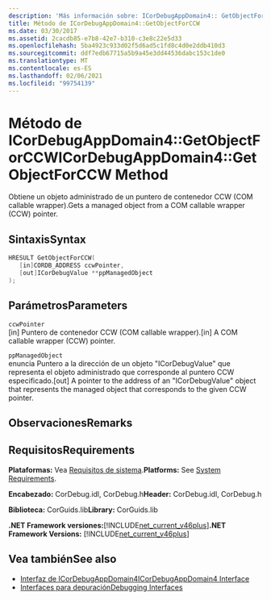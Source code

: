 ```yaml
---
description: 'Más información sobre: ICorDebugAppDomain4:: GetObjectForCCW (método)'
title: Método de ICorDebugAppDomain4::GetObjectForCCW
ms.date: 03/30/2017
ms.assetid: 2cacdb85-e7b8-42e7-b310-c3e8c22e5d33
ms.openlocfilehash: 5ba4923c933d02f5d6ad5c1fd8c4d0e2ddb410d3
ms.sourcegitcommit: ddf7edb67715a5b9a45e3dd44536dabc153c1de0
ms.translationtype: MT
ms.contentlocale: es-ES
ms.lasthandoff: 02/06/2021
ms.locfileid: "99754139"
---
```

# <a name="icordebugappdomain4getobjectforccw-method"></a><span data-ttu-id="4cc7d-103">Método de ICorDebugAppDomain4::GetObjectForCCW</span><span class="sxs-lookup"><span data-stu-id="4cc7d-103">ICorDebugAppDomain4::GetObjectForCCW Method</span></span>

<span data-ttu-id="4cc7d-104">Obtiene un objeto administrado de un puntero de contenedor CCW (COM callable wrapper).</span><span class="sxs-lookup"><span data-stu-id="4cc7d-104">Gets a managed object from a COM callable wrapper (CCW) pointer.</span></span>  
  
## <a name="syntax"></a><span data-ttu-id="4cc7d-105">Sintaxis</span><span class="sxs-lookup"><span data-stu-id="4cc7d-105">Syntax</span></span>  
  
```cpp  
HRESULT GetObjectForCCW(  
   [in]CORDB_ADDRESS ccwPointer,
   [out]ICorDebugValue **ppManagedObject  
);  
```  
  
## <a name="parameters"></a><span data-ttu-id="4cc7d-106">Parámetros</span><span class="sxs-lookup"><span data-stu-id="4cc7d-106">Parameters</span></span>  

 `ccwPointer`  
 <span data-ttu-id="4cc7d-107">[in] Puntero de contenedor CCW (COM callable wrapper).</span><span class="sxs-lookup"><span data-stu-id="4cc7d-107">[in] A COM callable wrapper (CCW) pointer.</span></span>  
  
 `ppManagedObject`  
 <span data-ttu-id="4cc7d-108">enuncia Puntero a la dirección de un objeto "ICorDebugValue" que representa el objeto administrado que corresponde al puntero CCW especificado.</span><span class="sxs-lookup"><span data-stu-id="4cc7d-108">[out] A pointer to the address of an "ICorDebugValue" object that represents the managed object that corresponds to the given CCW pointer.</span></span>  
  
## <a name="remarks"></a><span data-ttu-id="4cc7d-109">Observaciones</span><span class="sxs-lookup"><span data-stu-id="4cc7d-109">Remarks</span></span>  
  
## <a name="requirements"></a><span data-ttu-id="4cc7d-110">Requisitos</span><span class="sxs-lookup"><span data-stu-id="4cc7d-110">Requirements</span></span>  

 <span data-ttu-id="4cc7d-111">**Plataformas:** Vea [Requisitos de sistema](../../get-started/system-requirements.md).</span><span class="sxs-lookup"><span data-stu-id="4cc7d-111">**Platforms:** See [System Requirements](../../get-started/system-requirements.md).</span></span>  
  
 <span data-ttu-id="4cc7d-112">**Encabezado:** CorDebug.idl, CorDebug.h</span><span class="sxs-lookup"><span data-stu-id="4cc7d-112">**Header:** CorDebug.idl, CorDebug.h</span></span>  
  
 <span data-ttu-id="4cc7d-113">**Biblioteca:** CorGuids.lib</span><span class="sxs-lookup"><span data-stu-id="4cc7d-113">**Library:** CorGuids.lib</span></span>  
  
 <span data-ttu-id="4cc7d-114">**.NET Framework versiones:**[!INCLUDE[net_current_v46plus](../../../../includes/net-current-v46plus-md.md)]</span><span class="sxs-lookup"><span data-stu-id="4cc7d-114">**.NET Framework Versions:** [!INCLUDE[net_current_v46plus](../../../../includes/net-current-v46plus-md.md)]</span></span>  
  
## <a name="see-also"></a><span data-ttu-id="4cc7d-115">Vea también</span><span class="sxs-lookup"><span data-stu-id="4cc7d-115">See also</span></span>

- [<span data-ttu-id="4cc7d-116">Interfaz de ICorDebugAppDomain4</span><span class="sxs-lookup"><span data-stu-id="4cc7d-116">ICorDebugAppDomain4 Interface</span></span>](icordebugappdomain4-interface.md)
- [<span data-ttu-id="4cc7d-117">Interfaces para depuración</span><span class="sxs-lookup"><span data-stu-id="4cc7d-117">Debugging Interfaces</span></span>](debugging-interfaces.md)
